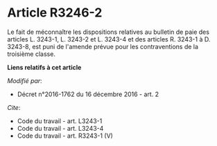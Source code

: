 # Article R3246-2

Le fait de méconnaître les dispositions relatives au bulletin de paie des articles L. 3243-1, L. 3243-2 et L. 3243-4 et des
articles R. 3243-1 à D. 3243-8, est puni de l'amende prévue pour les contraventions de la troisième classe.

**Liens relatifs à cet article**

_Modifié par_:

  - Décret n°2016-1762 du 16 décembre 2016 - art. 2

_Cite_:

  - Code du travail - art. L3243-1
  - Code du travail - art. L3243-4
  - Code du travail - art. R3243-1 (V)
